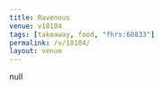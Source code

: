 ```yaml
---
title: Ravenous
venue: v18104
tags: [takeaway, food, "fhrs:68833"]
permalink: /v/18104/
layout: venue
---
```

null